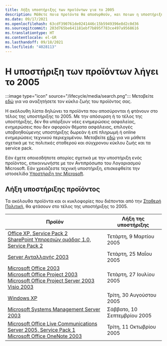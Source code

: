 ```yaml
---
title: Λήξη υποστήριξης των προϊόντων για το 2005
description: Μάθετε ποια προϊόντα θα αποσυρθούν, και ποιων η υποστήριξη θα τερματισθεί ή θα μετακινηθούν από την κύρια υποστήριξη στην εκτεταμένη υποστήριξη το 2005.
ms.date: 09/17/2021
ms.openlocfilehash: 63cdf390761de0241446c15b5949396e8d2c0d36
ms.sourcegitcommit: 203d765be641181ebf7b895f783ce497a9568616
ms.translationtype: HT
ms.contentlocale: el-GR
ms.lasthandoff: 09/18/2021
ms.locfileid: "4028113"
---
```

# <a name="products-ending-support-in-2005"></a>Η υποστήριξη των προϊόντων λήγει το 2005

:::image type="icon" source="/lifecycle/media/search.png":::
Μεταβείτε [εδώ](/lifecycle/products/) για να αναζητήσετε τον κύκλο ζωής του προϊόντος σας.

Η ακόλουθη λίστα δηλώνει τα προϊόντα που αποσύρονται ή φτάνουν στο τέλος της υποστήριξης το 2005. Με την απόσυρση ή το τέλος της υποστήριξης, δεν θα υπάρξουν νέες ενημερώσεις ασφαλείας, ενημερώσεις που δεν αφορούν θέματα ασφάλειας, επιλογές υποβοηθούμενης υποστήριξης δωρεάν ή επί πληρωμή ή online ενημερώσεις τεχνικού περιεχομένου. Μεταβείτε [εδώ](/lifecycle/overview/product-end-of-support-overview) για να μάθετε σχετικά με τις πολιτικές σταθερού και σύγχρονου κύκλου ζωής και τα service pack.

Εάν έχετε οποιεσδήποτε απορίες σχετικά με την υποστήριξη ενός προϊόντος, επικοινωνήστε με τον Αντιπρόσωπο του Λογαριασμού Microsoft. Εάν χρειάζεστε τεχνική υποστήριξη, επισκεφθείτε την ιστοσελίδα [Υποστήριξη της Microsoft](https://support.microsoft.com/contactus/?ws=support).





## <a name="products-reaching-end-of-support"></a>Λήξη υποστήριξης προϊόντος

Τα ακόλουθα προϊόντα και οι κυκλοφορίες που διέπονται από την [Σταθερή Πολιτική](/lifecycle/policies/fixed), θα φτάσουν στο τέλος της υποστήριξης το 2005.

| Προϊόν | Λήξη της υποστήριξης |
| --- | --- |
| [Office XP, Service Pack 2](/lifecycle/products/office-xp?branch=live)<br>[SharePoint Υπηρεσιών ομάδας 1.0, Service Pack 2](/lifecycle/products/sharepoint-team-services-10?branch=live)<br> | Τετάρτη, 9 Μαρτίου 2005 |
| [Server Ανταλλαγής 2003](/lifecycle/products/exchange-server-2003?branch=live)<br> | Τετάρτη, 25 Μαΐου 2005 |
| [Microsoft Office 2003](/lifecycle/products/microsoft-office-2003?branch=live)<br>[Microsoft Office Project 2003](/lifecycle/products/microsoft-office-project-2003?branch=live)<br>[Microsoft Office Project Server 2003](/lifecycle/products/microsoft-office-project-server-2003?branch=live)<br>[Visio 2003](/lifecycle/products/visio-2003?branch=live)<br> | Τετάρτη, 27 Ιουλίου 2005 |
| [Windows XP](/lifecycle/products/windows-xp?branch=live)<br> | Τρίτη, 30 Αυγούστου 2005 |
| [Microsoft Systems Management Server 2003](/lifecycle/products/microsoft-systems-management-server-2003?branch=live)<br> | Σάββατο, 10 Σεπτεμβρίου 2005 |
| [Microsoft Office Live Communications Server 2005, Service Pack 1](/lifecycle/products/microsoft-office-live-communications-server-2005?branch=live)<br>[Microsoft Office OneNote 2003](/lifecycle/products/microsoft-office-onenote-2003?branch=live)<br> | Τρίτη, 11 Οκτωβρίου 2005 |


